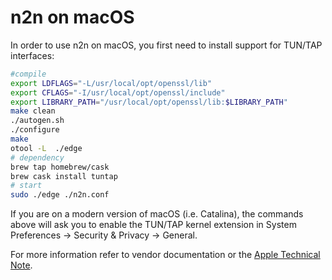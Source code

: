 # n2n on macOS

In order to use n2n on macOS, you first need to install support for TUN/TAP interfaces:

```bash
#compile
export LDFLAGS="-L/usr/local/opt/openssl/lib" 
export CFLAGS="-I/usr/local/opt/openssl/include" 
export LIBRARY_PATH="/usr/local/opt/openssl/lib:$LIBRARY_PATH"
make clean 
./autogen.sh
./configure
make
otool -L  ./edge
# dependency
brew tap homebrew/cask
brew cask install tuntap
# start
sudo ./edge ./n2n.conf

```

If you are on a modern version of macOS (i.e. Catalina), the commands above will ask you to enable the TUN/TAP kernel extension in System Preferences → Security & Privacy → General.

For more information refer to vendor documentation or the [Apple Technical Note](https://developer.apple.com/library/content/technotes/tn2459/_index.html).
